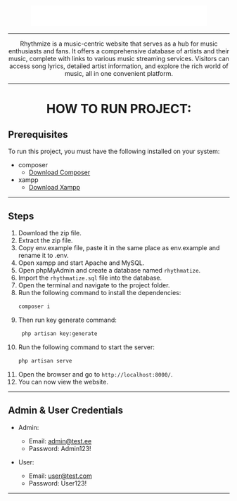<p align="center"><a href="" target="_blank"><img src="https://github.com/HeIIBlazer/Rhythmatize/blob/main/public/images/logo.png?raw=true"width="400" alt="Rhythmatize Logo"></a></p>
<hr>
<p align="center">Rhythmize is a music-centric website that serves as a hub for music enthusiasts and fans. It offers a comprehensive database of artists and their music, complete with links to various music streaming services. Visitors can access song lyrics, detailed artist information, and explore the rich world of music, all in one convenient platform.</p>
<hr>
<h1 align="center">HOW TO RUN PROJECT:</h1>

## Prerequisites

To run this project, you must have the following installed on your system:

- composer
  - [Download Composer](https://getcomposer.org/download/)
- xampp
  - [Download Xampp](https://www.apachefriends.org/download.html)

<hr>

## Steps

1. Download the zip file.
2. Extract the zip file.
3. Copy env.example file, paste it in the same place as env.example and rename it to .env.
4. Open xampp and start Apache and MySQL.
5. Open phpMyAdmin and create a database named `rhythmatize`.
6. Import the `rhythmatize.sql` file into the database.
7. Open the terminal and navigate to the project folder.
8. Run the following command to install the dependencies:
   ```bash
   composer i
   ```
9. Then run key generate command:
   ```bash
    php artisan key:generate
    ```
10. Run the following command to start the server:
    ```bash
    php artisan serve
    ```
11. Open the browser and go to `http://localhost:8000/`.
12. You can now view the website.
<hr>

## Admin & User Credentials

- Admin:
  - Email: admin@test.ee
  - Password: Admin123!

- User:
  - Email: user@test.com
  - Password: User123!

<hr>
